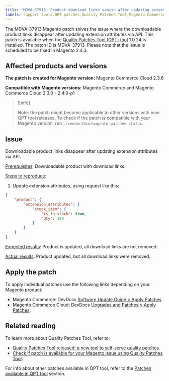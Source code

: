 ```yaml
---
title: "MDVA-37913: Product download links vanish after updating extension attributes via API"
labels: support tools,QPT patches,Quality Patches Tool,Magento Commerce,Magento Commerce Cloud,QPT tool 1.0.24,2.3.0,2.3.1,2.3.2,2.3.3,2.3.2-p2,2.3.4,2.3.3-p1,2.3.5,2.3.4-p2,2.3.5-p1,2.3.5-p2,2.3.6,2.3.6-p1,2.3.7,2.4.0,2.4.0-p1
---
```


The MDVA-37913 Magento patch solves the issue where the downloadable product links disappear after updating extension attributes via API. This patch is available when the [Quality Patches Tool (QPT) tool](https://support.magento.com/hc/en-us/articles/360047139492) 1.0.24 is installed. The patch ID is MDVA-37913. Please note that the issue is scheduled to be fixed in Magento 2.4.3.


## Affected products and versions

**The patch is created for Magento version:**
Magento Commerce Cloud 2.3.6

**Compatible with Magento versions:**
Magento Commerce and Magento Commerce Cloud 2.3.0 - 2.4.0-p1
>![info]
>
>Note: the patch might become applicable to other versions with new QPT tool releases. To check if the patch is compatible with your Magento version, run `./vendor/bin/magento-patches status`.


## Issue
Downloadable product links disappear after updating extension attributes via API.

<ins>Prerequisites</ins>:
Downloadable product with download links.

<ins>Steps to reproduce</ins>:

1. Update extension attributes, using request like this:

```JSON
{
    "product": {
        "extension_attributes": {
            "stock_item": {
                "is_in_stock": true,
                "qty": 100
            }
        }
    }
}
```

<ins>Expected results</ins>:
Product is updated, all download links are not removed.

<ins>Actual results</ins>:
Product updated, but all download links were removed.


## Apply the patch

To apply individual patches use the following links depending on your Magento product:

* Magento Commerce: DevDocs [Software Update Guide > Apply Patches](https://devdocs.magento.com/guides/v2.4/comp-mgr/patching/mqp.html).
* Magento Commerce Cloud: DevDocs [Upgrades and Patches > Apply Patches](https://devdocs.magento.com/cloud/project/project-patch.html).


## Related reading

To learn more about Quality Patches Tool, refer to:

* [Quality Patches Tool released: a new tool to self-serve quality patches](https://support.magento.com/hc/en-us/articles/360047139492).
* [Check if patch is available for your Magento issue using Quality Patches Tool](https://support.magento.com/hc/en-us/articles/360047125252).

For info about other patches available in QPT tool, refer to the [Patches available in QPT tool](https://support.magento.com/hc/en-us/sections/360010506631-Patches-available-in-QPT-tool-) section.
